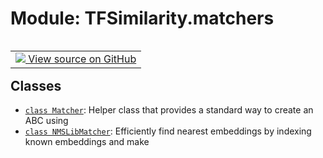 # Module: TFSimilarity.matchers
<!-- Insert buttons and diff -->
<table class="tfo-notebook-buttons tfo-api nocontent" align="left">
<td>
  <a target="_blank" href="https://github.com/tensorflow/similarity/blob/main/tensorflow_similarity/matchers/__init__.py">
    <img src="https://www.tensorflow.org/images/GitHub-Mark-32px.png" />
    View source on GitHub
  </a>
</td>
</table>



## Classes
- [`class Matcher`](../TFSimilarity/indexer/Matcher.md): Helper class that provides a standard way to create an ABC using
- [`class NMSLibMatcher`](../TFSimilarity/indexer/NMSLibMatcher.md): Efficiently find nearest embeddings by indexing known embeddings and make
